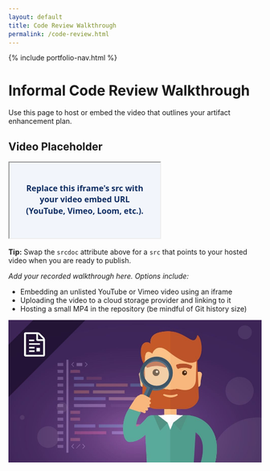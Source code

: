 ```yaml
---
layout: default
title: Code Review Walkthrough
permalink: /code-review.html
---
```


{% include portfolio-nav.html %}

# Informal Code Review Walkthrough

Use this page to host or embed the video that outlines your artifact enhancement plan.

## Video Placeholder

<!-- Replace the srcdoc attribute with src="https://www.youtube.com/embed/your-video-id" (or similar) once your video is ready. -->
<div class="video-embed__frame" aria-label="Code review video placeholder">
  <iframe
    srcdoc="<style>body{margin:0;display:flex;align-items:center;justify-content:center;height:100%;font-family:system-ui,sans-serif;background:#f2f5fb;color:#0f2d62;text-align:center;font-weight:600;padding:1.5rem;box-sizing:border-box;}p{max-width:26ch;line-height:1.4;}</style><p>Replace this iframe&#39;s src with your video embed URL (YouTube, Vimeo, Loom, etc.).</p>"
    title="Code Review Walkthrough placeholder"
    loading="lazy"
    allow="accelerometer; autoplay; clipboard-write; encrypted-media; gyroscope; picture-in-picture; web-share"
    allowfullscreen
  ></iframe>
</div>

<p class="video-embed__instructions"><strong>Tip:</strong> Swap the <code>srcdoc</code> attribute above for a <code>src</code> that points to your hosted video when you are ready to publish.</p>

_Add your recorded walkthrough here. Options include:_

- Embedding an unlisted YouTube or Vimeo video using an iframe
- Uploading the video to a cloud storage provider and linking to it
- Hosting a small MP4 in the repository (be mindful of Git history size)

![Review](assets/Review.jpg)

